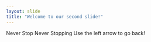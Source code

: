 ```yaml
---
layout: slide
title: "Welcome to our second slide!"
---
```

Never Stop Never Stopping
Use the left arrow to go back!
